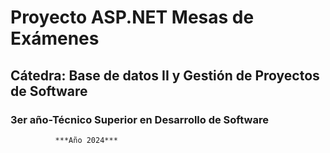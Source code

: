 # Proyecto ASP.NET Mesas de Exámenes
## Cátedra: Base de datos II y Gestión de Proyectos de Software
### 3er año-Técnico Superior en Desarrollo de Software
              ***Año 2024***